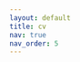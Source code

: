 ```yaml
---
layout: default
title: cv
nav: true
nav_order: 5
---
```

<meta http-equiv="refresh" content="0; URL='https://n.ethz.ch/~qulete/assets/docs/CV_QL.pdf'" />
